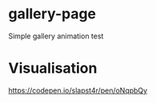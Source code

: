 # gallery-page
Simple gallery animation test
# Visualisation
https://codepen.io/slapst4r/pen/oNqpbQy
